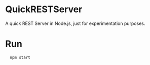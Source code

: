 # QuickRESTServer
A quick REST Server in Node.js, just for experimentation purposes.

# Run
```
  npm start
```
